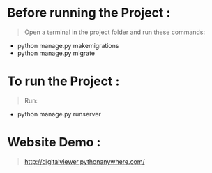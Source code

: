 # Before running the Project :
> Open a terminal in the project folder and run these commands:
* python manage.py makemigrations
* python manage.py migrate
# To run the Project :
> Run:
* python manage.py runserver
# Website Demo :
> http://digitalviewer.pythonanywhere.com/
